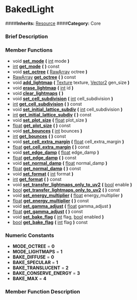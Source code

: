 #  BakedLight  
####**Inherits:** [Resource](class_resource)
####**Category:** Core

###  Brief Description  


###  Member Functions 
  * void  **[set&#95;mode](#set_mode)**  **(** [int](class_int) mode  **)**
  * [int](class_int)  **[get&#95;mode](#get_mode)**  **(** **)** const
  * void  **[set&#95;octree](#set_octree)**  **(** [RawArray](class_rawarray) octree  **)**
  * [RawArray](class_rawarray)  **[get&#95;octree](#get_octree)**  **(** **)** const
  * void  **[add&#95;lightmap](#add_lightmap)**  **(** [Texture](class_texture) texture, [Vector2](class_vector2) gen_size  **)**
  * void  **[erase&#95;lightmap](#erase_lightmap)**  **(** [int](class_int) id  **)**
  * void  **[clear&#95;lightmaps](#clear_lightmaps)**  **(** **)**
  * void  **[set&#95;cell&#95;subdivision](#set_cell_subdivision)**  **(** [int](class_int) cell_subdivision  **)**
  * [int](class_int)  **[get&#95;cell&#95;subdivision](#get_cell_subdivision)**  **(** **)** const
  * void  **[set&#95;initial&#95;lattice&#95;subdiv](#set_initial_lattice_subdiv)**  **(** [int](class_int) cell_subdivision  **)**
  * [int](class_int)  **[get&#95;initial&#95;lattice&#95;subdiv](#get_initial_lattice_subdiv)**  **(** **)** const
  * void  **[set&#95;plot&#95;size](#set_plot_size)**  **(** [float](class_float) plot_size  **)**
  * [float](class_float)  **[get&#95;plot&#95;size](#get_plot_size)**  **(** **)** const
  * void  **[set&#95;bounces](#set_bounces)**  **(** [int](class_int) bounces  **)**
  * [int](class_int)  **[get&#95;bounces](#get_bounces)**  **(** **)** const
  * void  **[set&#95;cell&#95;extra&#95;margin](#set_cell_extra_margin)**  **(** [float](class_float) cell_extra_margin  **)**
  * [float](class_float)  **[get&#95;cell&#95;extra&#95;margin](#get_cell_extra_margin)**  **(** **)** const
  * void  **[set&#95;edge&#95;damp](#set_edge_damp)**  **(** [float](class_float) edge_damp  **)**
  * [float](class_float)  **[get&#95;edge&#95;damp](#get_edge_damp)**  **(** **)** const
  * void  **[set&#95;normal&#95;damp](#set_normal_damp)**  **(** [float](class_float) normal_damp  **)**
  * [float](class_float)  **[get&#95;normal&#95;damp](#get_normal_damp)**  **(** **)** const
  * void  **[set&#95;format](#set_format)**  **(** [int](class_int) format  **)**
  * [int](class_int)  **[get&#95;format](#get_format)**  **(** **)** const
  * void  **[set&#95;transfer&#95;lightmaps&#95;only&#95;to&#95;uv2](#set_transfer_lightmaps_only_to_uv2)**  **(** [bool](class_bool) enable  **)**
  * [bool](class_bool)  **[get&#95;transfer&#95;lightmaps&#95;only&#95;to&#95;uv2](#get_transfer_lightmaps_only_to_uv2)**  **(** **)** const
  * void  **[set&#95;energy&#95;multiplier](#set_energy_multiplier)**  **(** [float](class_float) energy_multiplier  **)**
  * [float](class_float)  **[get&#95;energy&#95;multiplier](#get_energy_multiplier)**  **(** **)** const
  * void  **[set&#95;gamma&#95;adjust](#set_gamma_adjust)**  **(** [float](class_float) gamma_adjust  **)**
  * [float](class_float)  **[get&#95;gamma&#95;adjust](#get_gamma_adjust)**  **(** **)** const
  * void  **[set&#95;bake&#95;flag](#set_bake_flag)**  **(** [int](class_int) flag, [bool](class_bool) enabled  **)**
  * [bool](class_bool)  **[get&#95;bake&#95;flag](#get_bake_flag)**  **(** [int](class_int) flag  **)** const

###  Numeric Constants  
  * **MODE_OCTREE** = **0**
  * **MODE_LIGHTMAPS** = **1**
  * **BAKE_DIFFUSE** = **0**
  * **BAKE_SPECULAR** = **1**
  * **BAKE_TRANSLUCENT** = **2**
  * **BAKE_CONSERVE_ENERGY** = **3**
  * **BAKE_MAX** = **4**

###  Member Function Description  
